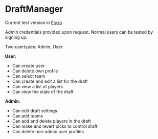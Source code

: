 # DraftManager

Current test version in [Fly.io](https://draftmanager.fly.dev/)

Admin credentials provided upon request. Normal users can be tested by signing up.

Two usertypes: Admin, User

**User:**

- Can create user
- Can delete own profile
- Can select team
- Can create and edit a list for the draft
- Can view a list of players
- Can view the state of the draft

**Admin:**

- Can edit draft settings
- Can add teams
- Can add and delete players in the draft
- Can make and revert picks to control draft
- Can delete non-admin user profiles
